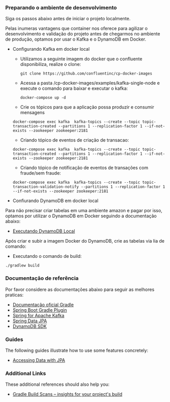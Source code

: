### Preparando o ambiente de desenvolvimento
Siga os passos abaixo antes de iniciar o projeto localmente.

Pelas inumeras vantagens que container nos oferece para agilizar o desenvolvimento e validação do projeto antes de chegarmos no ambiente de produção, optamos por usar o Kafka e o DynamoDB em Docker.
 
- Configurando Kafka em docker local

  - Utilizamos a seguinte imagem do docker que o confluente disponibiliza, realize o clone:
    
    `git clone https://github.com/confluentinc/cp-docker-images`
   
  - Acessa a pasta /cp-docker-images/examples/kafka-single-node e execute o comando para baixar e executar o kafka:
    
    `docker-compose up -d`
    
  - Crie os tópicos para que a aplicação possa produzir e consumir mensagens
  
  `docker-compose exec kafka  kafka-topics --create --topic topic-transaction-created --partitions 1 --replication-factor 1 --if-not-exists --zookeeper zookeeper:2181 `
  
  - Criando tópico de eventos de criação de transacao:
  
  `docker-compose exec kafka  kafka-topics --create --topic topic-transaction-created --partitions 1 --replication-factor 1 --if-not-exists --zookeeper zookeeper:2181 `
  
  - Criando tópico de notificação de eventos de transações com fraude/sem fraude:
  
  `docker-compose exec kafka  kafka-topics --create --topic topic-transaction-validation-notify --partitions 1 --replication-factor 1 --if-not-exists --zookeeper zookeeper:2181` 

- Confiurando DynamoDB em docker local

Para não precisar criar tabelas em uma ambiente amazon e pagar por isso, optamos por utilizar o DynamoDB em Docker seguindo a documentação abaixo:

* [Executando DynamoDB Local](https://docs.aws.amazon.com/amazondynamodb/latest/developerguide/DynamoDBLocal.DownloadingAndRunning.html)

Após criar e subir a imagem Docker do DynamoDB, crie as tabelas via lia de comando:

- Executando o comando de build:

`./gradlew build`
 
 

### Documentação de referência
Por favor considere as documentações abaixo para seguir as melhores praticas:

* [Documentação oficial Gradle](https://docs.gradle.org)
* [Spring Boot Gradle Plugin](https://docs.spring.io/spring-boot/docs/2.4.3/gradle-plugin/reference/html/)
* [Spring for Apache Kafka](https://docs.spring.io/spring-boot/docs/2.4.3/reference/htmlsingle/#boot-features-kafka)
* [Spring Data JPA](https://docs.spring.io/spring-boot/docs/2.4.3/reference/htmlsingle/#boot-features-jpa-and-spring-data)
* [DynamoDB SDK](https://docs.aws.amazon.com/sdk-for-java/latest/developer-guide/examples-dynamodb.html)

### Guides
The following guides illustrate how to use some features concretely:

* [Accessing Data with JPA](https://spring.io/guides/gs/accessing-data-jpa/)

### Additional Links
These additional references should also help you:

* [Gradle Build Scans – insights for your project's build](https://scans.gradle.com#gradle)

